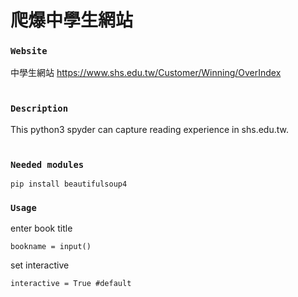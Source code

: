 # 爬爆中學生網站

### `Website`
中學生網站
https://www.shs.edu.tw/Customer/Winning/OverIndex
<br><br>
### `Description` 
This python3 spyder can capture reading experience in shs.edu.tw.
<br><br>
### `Needed modules`
    pip install beautifulsoup4

### `Usage`

enter book title <br>

    bookname = input()
set interactive <br>

    interactive = True #default
